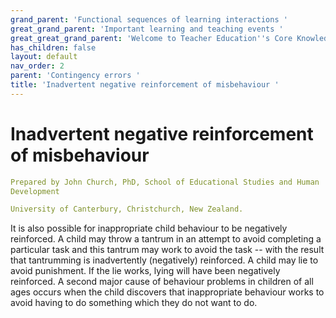 ```yaml
---
grand_parent: 'Functional sequences of learning interactions '
great_grand_parent: 'Important learning and teaching events '
great_great_grand_parent: 'Welcome to Teacher Education''s Core Knowledge and Skills.'
has_children: false
layout: default
nav_order: 2
parent: 'Contingency errors '
title: 'Inadvertent negative reinforcement of misbehaviour '
---
```

# Inadvertent negative reinforcement of misbehaviour


```yaml
Prepared by John Church, PhD, School of Educational Studies and Human
Development

University of Canterbury, Christchurch, New Zealand.
```


It is also possible for inappropriate child behaviour to be negatively
reinforced. A child may throw a tantrum in an attempt to avoid
completing a particular task and this tantrum may work to avoid the task
-- with the result that tantrumming is inadvertently (negatively)
reinforced. A child may lie to avoid punishment. If the lie works, lying
will have been negatively reinforced. A second major cause of behaviour
problems in children of all ages occurs when the child discovers that
inappropriate behaviour works to avoid having to do something which they
do not want to do.
